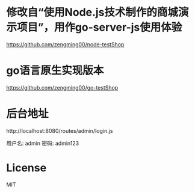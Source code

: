 # 修改自“使用Node.js技术制作的商城演示项目”，用作go-server-js使用体验

https://github.com/zengming00/node-testShop

# go语言原生实现版本

https://github.com/zengming00/go-testShop

# 后台地址

http://localhost:8080/routes/admin/login.js

用户名: admin 密码: admin123

# License
MIT
